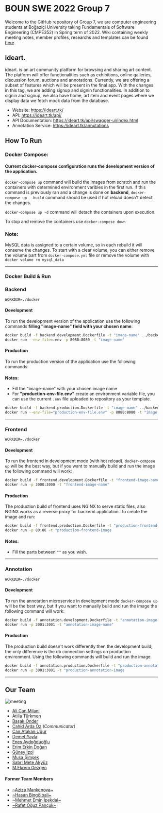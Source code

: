 # BOUN SWE 2022 Group 7
Welcome to the GitHub repository of Group 7, we are computer engineering students at Boğaziçi University taking Fundamentals of Software Engineering (CMPE352) in Spring term of 2022. Wiki containing weekly meeting notes, member profiles, researchs and templates can be found [here](https://github.com/bounswe/bounswe2022group7/wiki).

## ideart.

ideart. is an art community platform for browsing and sharing art content. The platform will offer functionalities such as exhibitions, online galleries, discussion forum, auctions and annotations. Currently, we are offering a subset of features which will be present in the final app. With the changes in this tag, we are adding signup and signin functionalities. In addition to signin and signup, we also have home, art item and event pages where we display data we fetch mock data from the database.

* Website: https://ideart.tk/
* API: https://ideart.tk/api/
* API Documentation: https://ideart.tk/api/swagger-ui/index.html
* Annotation Service: https://ideart.tk/annotations

## How To Run
### Docker Compose:

#### Current docker-compose configuration runs the development version of the application.

`docker-compose up` command will build the images from scratch and run the containers with determined environment varibles in the first run. If this command is previously ran and a change is done on **backend**, `docker-compose up --build` command should be used if hot reload doesn't detect the changes.

`docker-compose up -d` command will detach the containers upon execution.

To stop and remove the containers use `docker-compose down`

### Note: 

MySQL data is assigned to a certain volume, so in each rebuild it will conserve the changes. To start with a clear volume, you can either remove the volume part from `docker-compose.yml` file or remove the volume with `docker volume rm mysql_data`

---
### Docker Build & Run
### Backend

`WORKDIR=./docker`

#### Development

To run the development version of the application use the following commands **filling "image-name" field with your chosen name**:

```bash
docker build -f backend.development.Dockerfile -t "image-name" ../backend
docker run --env-file=.env -p 8080:8080 -t "image-name"
```

#### Production

To run the production version of the application use the following commands:

#### Notes:
- Fill the "image-name" with your chosen image name
- For **"production-env-file.env"** create an environment variable file, you can use the current `.env` file uploaded to repository as your template.

```bash
docker build -f backend.production.Dockerfile -t "image-name" ../backend
docker run --env-file="production-env-file.env" -p 8080:8080 -t "image-name"
```

---

### Frontend

`WORKDIR=./docker`

#### Development

To run the frontend in development mode (with hot reload), `docker-compose up` will be the best way, but if you want to manually build and run the image the following command will work:

```bash
docker build -f frontend.development.Dockerfile -t "frontend-image-name"  ../frontend
docker run -p 3000:3000 -t "frontend-image-name" 
```

#### Production

The production build of frontend uses NGINX to serve static files, also NGINX works as a reverse proxy for backend application. To create the image and run:

```bash
docker build -f frontend.production.Dockerfile -t "production-frontend-image" ../frontend
docker run -p 80:80 -t "production-frontend-image
```

#### Notes:
- Fill the parts between `""` as you wish.


---

### Annotation

`WORKDIR=./docker`

#### Development

To run the annotation microservice in development mode `docker-compose up` will be the best way, but if you want to manually build and run the image the following command will work:

```bash
docker build -f annotation.development.Dockerfile -t "annotation-image-name"  ../annotations
docker run -p 3001:3001 -t "annotation-image-name" 
```

#### Production

The production build doesn't work differently then the development build, the only difference is the db connection settings on production environment. Using the following commands will build and run the image.

```bash
docker build -f annotation.production.Dockerfile -t "production-annotation-image" ../annotations
docker run -p 3001:3001 -t "production-annotation-image
```

----

## Our Team

![meeting](assets/group7-meeting.png)

- [Ali Can Milani](https://github.com/bounswe/bounswe2022group7/wiki/Ali-Can-Milani)
- [Atilla Türkmen](https://github.com/bounswe/bounswe2022group7/wiki/Atilla-T%C3%BCrkmen)
- [Başak Önder](https://github.com/bounswe/bounswe2022group7/wiki/Ba%C5%9Fak-%C3%96nder)
- [Cahid Arda Öz](https://github.com/bounswe/bounswe2022group7/wiki/Cahid-Arda-%C3%96z) *(Communicator)*
- [Can Atakan Uğur](https://github.com/bounswe/bounswe2022group7/wiki/Can-Atakan-U%C4%9Fur)
- [Demet Yayla](https://github.com/bounswe/bounswe2022group7/wiki/Demet-Yayla--%F0%9F%90%AC-%F0%9F%90%9A-%E2%AD%90)
- [Enes Aydoğduoğlu](https://github.com/bounswe/bounswe2022group7/wiki/Enes-Aydo%C4%9Fduo%C4%9Flu)
- [Erim Erkin Doğan](https://github.com/bounswe/bounswe2022group7/wiki/Erim-Erkin-Do%C4%9Fan)
- [Güney İzol](https://github.com/bounswe/bounswe2022group7/wiki/G%C3%BCney-%C4%B0zol)
- [Musa Şimşek](https://github.com/bounswe/bounswe2022group7/wiki/Musa-%C5%9Eim%C5%9Fek)
- [Sabri Mete Akyüz](https://github.com/bounswe/bounswe2022group7/wiki/Sabri-Mete-Akyüz)
- [M.Ekrem Gezgen](https://github.com/bounswe/bounswe2022group7/wiki/M.Ekrem-GEZGEN)

#### Former Team Members

- [~Aziza Mankenova~](https://github.com/bounswe/bounswe2022group7/wiki/Aziza-Mankenova)
- [~Hasan Bingölbali~](https://github.com/bounswe/bounswe2022group7/wiki/Hasan-Bingolbali)
- [~Mehmet Emin İpekdal~](https://github.com/bounswe/bounswe2022group7/wiki/Mehmet-Emin-%C4%B0pekdal)
- [~Rafet Oğuz Pançuk~](https://github.com/bounswe/bounswe2022group7/wiki/Rafet-O%C4%9Fuz-Pan%C3%A7uk)

